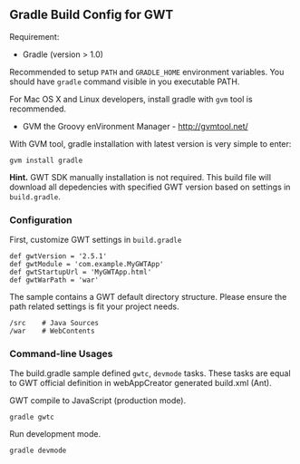 ## Gradle Build Config for GWT ##

Requirement:

* Gradle (version > 1.0)

Recommended to setup ``PATH`` and ``GRADLE_HOME`` environment variables.
You should have ``gradle`` command visible in you executable PATH.

For Mac OS X and Linux developers, install gradle with ``gvm`` tool is recommended.

* GVM the Groovy enVironment Manager - http://gvmtool.net/

With GVM tool, gradle installation with latest version is very simple to enter:

    gvm install gradle

**Hint.** GWT SDK manually installation is not required.
This build file will download all depedencies with specified GWT version based on settings in ``build.gradle``.

### Configuration ###

First, customize GWT settings in ``build.gradle``

    def gwtVersion = '2.5.1'
    def gwtModule = 'com.example.MyGWTApp'
    def gwtStartupUrl = 'MyGWTApp.html'
    def gwtWarPath = 'war'

The sample contains a GWT default directory structure.
Please ensure the path related settings is fit your project needs.

    /src    # Java Sources
    /war    # WebContents

### Command-line Usages ###

The build.gradle sample defined ``gwtc``, ``devmode`` tasks.
These tasks are equal to GWT official definition in webAppCreator generated build.xml (Ant).

GWT compile to JavaScript (production mode).

    gradle gwtc

Run development mode.

    gradle devmode
